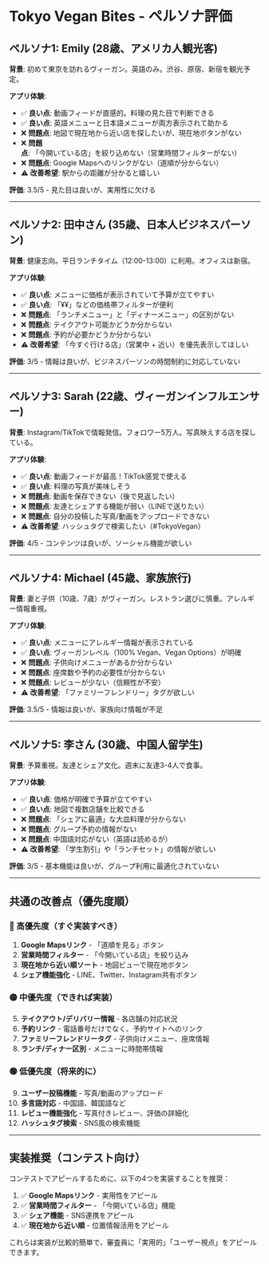 # Tokyo Vegan Bites - ペルソナ評価

## ペルソナ1: Emily (28歳、アメリカ人観光客)

**背景**: 初めて東京を訪れるヴィーガン。英語のみ。渋谷、原宿、新宿を観光予定。

**アプリ体験**:
- ✅ **良い点**: 動画フィードが直感的。料理の見た目で判断できる
- ✅ **良い点**: 英語メニューと日本語メニューが両方表示されて助かる
- ❌ **問題点**: 地図で現在地から近い店を探したいが、現在地ボタンがない
- ❌ **問題点**: 「今開いている店」を絞り込めない（営業時間フィルターがない）
- ❌ **問題点**: Google Mapsへのリンクがない（道順が分からない）
- ⚠️ **改善希望**: 駅からの距離が分かると嬉しい

**評価**: 3.5/5 - 見た目は良いが、実用性に欠ける

---

## ペルソナ2: 田中さん (35歳、日本人ビジネスパーソン)

**背景**: 健康志向。平日ランチタイム（12:00-13:00）に利用。オフィスは新宿。

**アプリ体験**:
- ✅ **良い点**: メニューに価格が表示されていて予算が立てやすい
- ✅ **良い点**: 「¥¥」などの価格帯フィルターが便利
- ❌ **問題点**: 「ランチメニュー」と「ディナーメニュー」の区別がない
- ❌ **問題点**: テイクアウト可能かどうか分からない
- ❌ **問題点**: 予約が必要かどうか分からない
- ⚠️ **改善希望**: 「今すぐ行ける店」（営業中 + 近い）を優先表示してほしい

**評価**: 3/5 - 情報は良いが、ビジネスパーソンの時間制約に対応していない

---

## ペルソナ3: Sarah (22歳、ヴィーガンインフルエンサー)

**背景**: Instagram/TikTokで情報発信。フォロワー5万人。写真映えする店を探している。

**アプリ体験**:
- ✅ **良い点**: 動画フィードが最高！TikTok感覚で使える
- ✅ **良い点**: 料理の写真が美味しそう
- ❌ **問題点**: 動画を保存できない（後で見返したい）
- ❌ **問題点**: 友達とシェアする機能が弱い（LINEで送りたい）
- ❌ **問題点**: 自分の投稿した写真/動画をアップロードできない
- ⚠️ **改善希望**: ハッシュタグで検索したい（#TokyoVegan）

**評価**: 4/5 - コンテンツは良いが、ソーシャル機能が欲しい

---

## ペルソナ4: Michael (45歳、家族旅行)

**背景**: 妻と子供（10歳、7歳）がヴィーガン。レストラン選びに慎重。アレルギー情報重視。

**アプリ体験**:
- ✅ **良い点**: メニューにアレルギー情報が表示されている
- ✅ **良い点**: ヴィーガンレベル（100% Vegan、Vegan Options）が明確
- ❌ **問題点**: 子供向けメニューがあるか分からない
- ❌ **問題点**: 座席数や予約の必要性が分からない
- ❌ **問題点**: レビューが少ない（信頼性が不安）
- ⚠️ **改善希望**: 「ファミリーフレンドリー」タグが欲しい

**評価**: 3.5/5 - 情報は良いが、家族向け情報が不足

---

## ペルソナ5: 李さん (30歳、中国人留学生)

**背景**: 予算重視。友達とシェア文化。週末に友達3-4人で食事。

**アプリ体験**:
- ✅ **良い点**: 価格が明確で予算が立てやすい
- ✅ **良い点**: 地図で複数店舗を比較できる
- ❌ **問題点**: 「シェアに最適」な大皿料理が分からない
- ❌ **問題点**: グループ予約の情報がない
- ❌ **問題点**: 中国語対応がない（英語は読めるが）
- ⚠️ **改善希望**: 「学生割引」や「ランチセット」の情報が欲しい

**評価**: 3/5 - 基本機能は良いが、グループ利用に最適化されていない

---

## 共通の改善点（優先度順）

### 🔴 高優先度（すぐ実装すべき）
1. **Google Mapsリンク** - 「道順を見る」ボタン
2. **営業時間フィルター** - 「今開いている店」を絞り込み
3. **現在地から近い順ソート** - 地図ビューで現在地ボタン
4. **シェア機能強化** - LINE、Twitter、Instagram共有ボタン

### 🟡 中優先度（できれば実装）
5. **テイクアウト/デリバリー情報** - 各店舗の対応状況
6. **予約リンク** - 電話番号だけでなく、予約サイトへのリンク
7. **ファミリーフレンドリータグ** - 子供向けメニュー、座席情報
8. **ランチ/ディナー区別** - メニューに時間帯情報

### 🟢 低優先度（将来的に）
9. **ユーザー投稿機能** - 写真/動画のアップロード
10. **多言語対応** - 中国語、韓国語など
11. **レビュー機能強化** - 写真付きレビュー、評価の詳細化
12. **ハッシュタグ検索** - SNS風の検索機能

---

## 実装推奨（コンテスト向け）

コンテストでアピールするために、以下の4つを実装することを推奨：

1. ✅ **Google Mapsリンク** - 実用性をアピール
2. ✅ **営業時間フィルター** - 「今開いている店」機能
3. ✅ **シェア機能** - SNS連携をアピール
4. ✅ **現在地から近い順** - 位置情報活用をアピール

これらは実装が比較的簡単で、審査員に「実用的」「ユーザー視点」をアピールできます。

